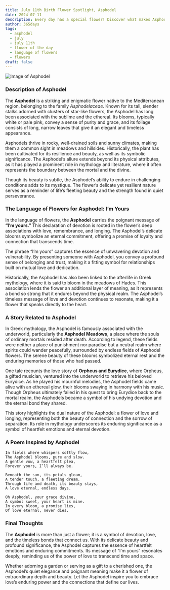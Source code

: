 ```yaml
---
title: July 11th Birth Flower Spotlight, Asphodel
date: 2024-07-11
description: Every day has a special flower! Discover what makes Asphodel unique as today’s birth flower and its symbolic meaning.
author: 365days
tags:
  - asphodel
  - july
  - july 11th
  - flower of the day
  - language of flowers
  - flowers
draft: false
---
```


![Image of Asphodel](https://cdn.pixabay.com/photo/2021/07/09/11/37/white-asphodel-6398913_960_720.jpg#center)


### Description of Asphodel

The **Asphodel** is a striking and enigmatic flower native to the Mediterranean region, belonging to the family _Asphodelaceae_. Known for its tall, slender stalks adorned with clusters of star-like flowers, the Asphodel has long been associated with the sublime and the ethereal. Its blooms, typically white or pale pink, convey a sense of purity and grace, and its foliage consists of long, narrow leaves that give it an elegant and timeless appearance.

Asphodels thrive in rocky, well-drained soils and sunny climates, making them a common sight in meadows and hillsides. Historically, the plant has been cultivated for its resilience and beauty, as well as its symbolic significance. The Asphodel’s allure extends beyond its physical attributes, as it has played a prominent role in mythology and literature, where it often represents the boundary between the mortal and the divine.

Though its beauty is subtle, the Asphodel’s ability to endure in challenging conditions adds to its mystique. The flower’s delicate yet resilient nature serves as a reminder of life’s fleeting beauty and the strength found in quiet perseverance.

### The Language of Flowers for Asphodel: I’m Yours

In the language of flowers, the **Asphodel** carries the poignant message of **“I’m yours.”** This declaration of devotion is rooted in the flower’s deep associations with love, remembrance, and longing. The Asphodel’s delicate blooms symbolize an eternal commitment, offering a promise of loyalty and connection that transcends time.

The phrase “I’m yours” captures the essence of unwavering devotion and vulnerability. By presenting someone with Asphodel, you convey a profound sense of belonging and trust, making it a fitting symbol for relationships built on mutual love and dedication.

Historically, the Asphodel has also been linked to the afterlife in Greek mythology, where it is said to bloom in the meadows of Hades. This association lends the flower an additional layer of meaning, as it represents a bond so strong that it endures beyond the physical realm. The Asphodel’s timeless message of love and devotion continues to resonate, making it a flower that speaks directly to the heart.

### A Story Related to Asphodel

In Greek mythology, the Asphodel is famously associated with the underworld, particularly the **Asphodel Meadows**, a place where the souls of ordinary mortals resided after death. According to legend, these fields were neither a place of punishment nor paradise but a neutral realm where spirits could wander peacefully, surrounded by endless fields of Asphodel flowers. The serene beauty of these blooms symbolized eternal rest and the enduring memories of those who had passed.

One tale recounts the love story of **Orpheus and Eurydice**, where Orpheus, a gifted musician, ventured into the underworld to retrieve his beloved Eurydice. As he played his mournful melodies, the Asphodel fields came alive with an ethereal glow, their blooms swaying in harmony with his music. Though Orpheus ultimately failed in his quest to bring Eurydice back to the mortal realm, the Asphodels became a symbol of his undying devotion and the eternal bond they shared.

This story highlights the dual nature of the Asphodel: a flower of love and longing, representing both the beauty of connection and the sorrow of separation. Its role in mythology underscores its enduring significance as a symbol of heartfelt emotions and eternal devotion.

### A Poem Inspired by Asphodel

```
In fields where whispers softly flow,  
The Asphodel blooms, pure and slow.  
A gentle vow, a heartfelt plea,  
Forever yours, I’ll always be.  

Beneath the sun, its petals gleam,  
A tender touch, a fleeting dream.  
Through life and death, its beauty stays,  
A love eternal, endless days.  

Oh Asphodel, your grace divine,  
A symbol sweet, your heart is mine.  
In every bloom, a promise lies,  
Of love eternal, never dies.  
```

### Final Thoughts

The **Asphodel** is more than just a flower; it is a symbol of devotion, love, and the timeless bonds that connect us. With its delicate beauty and profound significance, the Asphodel captures the essence of heartfelt emotions and enduring commitments. Its message of “I’m yours” resonates deeply, reminding us of the power of love to transcend time and space.

Whether adorning a garden or serving as a gift to a cherished one, the Asphodel’s quiet elegance and poignant meaning make it a flower of extraordinary depth and beauty. Let the Asphodel inspire you to embrace love’s enduring power and the connections that define our lives.